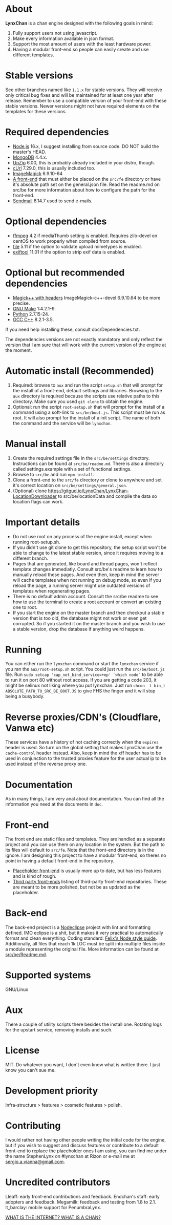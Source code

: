 # About
**LynxChan** is a chan engine designed with the following goals in mind:
1. Fully support users not using javascript.
2. Make every information available in json format.
3. Support the most amount of users with the least hardware power.
4. Having a modular front-end so people can easily create and use different templates.

# Stable versions
See other branches named like `1.1.x` for stable versions. They will receive only critical bug fixes and will be maintained for at least one year after release. Remember to use a compatible version of your front-end with these stable versions. Newer versions might not have required elements on the templates for these versions.

# Required dependencies
* [Node.js](http://nodejs.org) 16.x, I suggest installing from source code. DO NOT build the master's HEAD.
* [MongoDB](https://www.mongodb.org/) 4.4.x.
* [UnZip](http://www.info-zip.org) 6.00, this is probably already included in your distro, though.
* [cUrl](http://curl.haxx.se) 7.29.0, this is usually included too.
* [ImageMagick](http://www.imagemagick.org/script/index.php) 6.9.10-64
* [A front-end](https://gitgud.io/LynxChan/PenumbraLynx) that must either be placed on the `src/fe` directory or have it's absolute path set on the general.json file. Read the readme.md on src/be for more information about how to configure the path for the front-end.
* [Sendmail](https://www.proofpoint.com/us/open-source-email-solution) 8.14.7 used to send e-mails.

# Optional dependencies
* [ffmpeg](https://www.ffmpeg.org/) 4.2 if mediaThumb setting is enabled. Requires zlib-devel on centOS to work properly when compiled from source.
* [file](http://www.darwinsys.com/file/) 5.11 if the option to validate upload mimetypes is enabled.
* [exiftool](https://www.sno.phy.queensu.ca/~phil/exiftool/) 11.01 if the option to strip exif data is enabled.

# Optional but recommended dependencies
* [Magick++ with headers](https://imagemagick.org/Magick++/) ImageMagick-c++-devel 6.9.10.64 to be more precise.
* [GNU Make](https://www.gnu.org/software/make/) 1:4.2.1-9.
* [Python](https://www.python.org/) 2.7.15-24.
* [GCC C++](https://gcc.gnu.org/) 8.2.1-3.5.

If you need help installing these, consult doc/Dependencies.txt.

The dependencies versions are not exactly mandatory and only reflect the version that I am sure that will work with the current version of the engine at the moment.

# Automatic install (Recommended)
1. Required: browse to `aux` and run the script `setup.sh` that will prompt for the install of a front-end, default settings and libraries. Browsing to the `aux` directory is required because the scripts use relative paths to this directory. Make sure you used `git clone` to obtain the engine.
2. Optional: run the script `root-setup.sh` that will prompt for the install of a command using a soft-link to `src/be/boot.js`. This script must be run as root. It will also prompt for the install of a init script. The name of both the command and the service will be `lynxchan`.
  
# Manual install
1. Create the required settings file in the `src/be/settings` directory. Instructions can be found at `src/be/readme.md`. There is also a directory called settings.example with a set of functional settings.
2. Browse to `src/be` and run `npm install`.
3. Clone a front-end to the `src/fe` directory or clone to anywhere and set it's correct location on `src/be/settings/general.json`.
4. (Optional) clone https://gitgud.io/LynxChan/LynxChan-LocationDownloader to src/be/locationData and compile the data so location flags can work.

# Important details
* Do not use root on any process of the engine install, except when running root-setup.sh.
* If you didn't use git clone to get this repository, the setup script won't be able to change to the latest stable version, since it requires moving to a different branch.
* Pages that are generated, like board and thread pages, won't reflect template changes immediatly. Consult src/be's readme to learn how to manually reload these pages. And even then, keep in mind the server will cache templates when not running on debug mode, so even if you reload the page, a running server might use outdated versions of templates when regenerating pages.
* There is no default admin account. Consult the src/be readme to see how to use the terminal to create a root account or convert an existing one to root.
* If you start the engine on the master branch and then checkout a stable version that is too old, the database might not work or even get corrupted. So if you started it on the master branch and you wish to use a stable version, drop the database if anything weird happens.

# Running
You can either run the `lynxchan` command or start the `lynxchan` service if you ran the `aux/root-setup.sh` script. You could just run the `src/be/boot.js` file. Run ``` sudo setcap 'cap_net_bind_service=+ep' `which node` ``` to be able to run it on port 80 without root access.
If you are getting a code 203, it might be selinux not liking where you put lynxchan. Just run ``` chcon -t bin_t ABSOLUTE_PATH_TO_SRC_BE_BOOT.JS ``` to give FHS the finger and it will stop being a busybody.

# Reverse proxies/CDN's (Cloudflare, Vanwa etc)
These services have a history of not caching correctly when the `expires` header is used. So turn on the global setting that makes LynxChan use the `cache-control` header instead. Also, keep in mind the xff header has to be used in conjunction to the trusted proxies feature for the user actual ip to be used instead of the reverse proxy one.

# Documentation
As in many things, I am very anal about documentation.
You can find all the information you need at the documents in `doc`.

# Front-end
The front end are static files and templates. They are handled as a separate project and you can use them on any location in the system. But the path to its files will default to `src/fe`.
Note that the front-end directory is in the ignore. I am designing this project to have a modular front-end, so theres no point in having a default front-end in the repository. 
* [Placeholder front-end](https://gitgud.io/LynxChan/LynxChanFront-Placeholder) is usually more up to date, but has less features and is kind of rough.
* [Third party front-ends](https://gitgud.io/LynxChan/LynxChan-ThirdPartyFrontEnds) listing of third-party front-end repositories. These are meant to be more polished, but not be as updated as the placeholder.

# Back-end
The back-end project is a [Nodeclipse](http://www.nodeclipse.org/) project with lint and formatting defined. IMO eclipse is a shit, but it makes it very practical to automatically format and clean everything.
Coding standard: [Felix's Node style guide](https://github.com/felixge/node-style-guide). Additionally, all files that reach 1k LOC must be split into multiple files inside a module representing the original file.
More information can be found at [src/be/Readme.md](src/be/Readme.md).

# Supported systems
GNU/Linux

# Aux
There a couple of utility scripts there besides the install one. Rotating logs for the upstart service, removing installs and such.

# License
MIT. Do whatever you want, I don't even know what is written there. I just know you can't sue me.

# Development priority
Infra-structure > features > cosmetic features > polish.

# Contributing
I would rather not having other people writing the initial code for the engine, but if you wish to suggest and discuss features or contribute to a default front-end to replace the placeholder ones I am using, you can find me under the name StephenLynx on #lynxchan at Rizon or e-mail me at sergio.a.vianna@gmail.com.

# Uncredited contributors
Lleaff: early front-end contributions and feedback.
Endchan's staff: early adopters and feedback.
Megamilk: feedback and testing from 1.8 to 2.1.
lt_barclay: mobile support for PenumbraLynx.

[WHAT IS THE INTERNET? WHAT IS A CHAN?](https://en.wikipedia.org/wiki/Imageboard)
